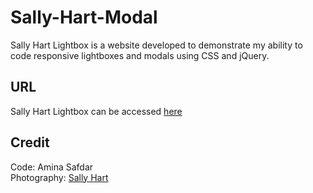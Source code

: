 # Sally-Hart-Modal
Sally Hart Lightbox is a website developed to demonstrate my ability to code responsive lightboxes and modals using CSS and jQuery. 

## URL

Sally Hart Lightbox can be accessed [here](https://lightboxes-64.superhi.com/)

## Credit
Code: Amina Safdar\
Photography: [Sally Hart](https://www.instagram.com/salxhart/)
